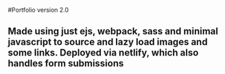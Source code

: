 #Portfolio version 2.0

## Made using just ejs, webpack, sass and minimal javascript to source and lazy load images and some links. Deployed via netlify, which also handles form submissions